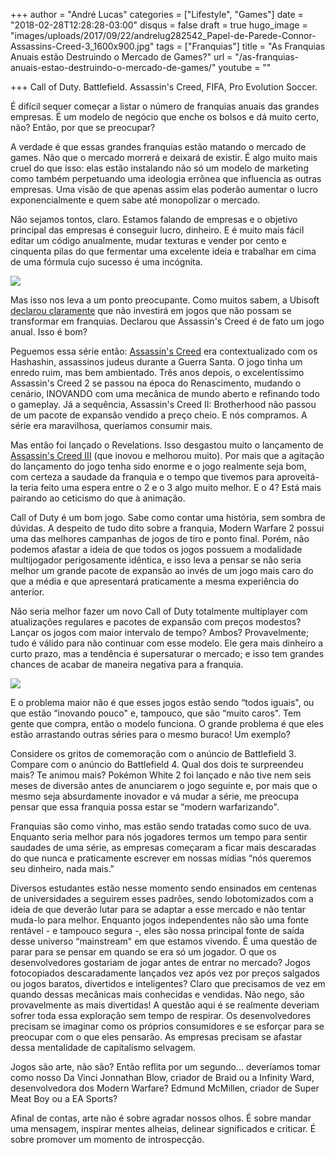 +++
author = "André Lucas"
categories = ["Lifestyle", "Games"]
date = "2018-02-28T12:28:28-03:00"
disqus = false
draft = true
hugo_image = "images/uploads/2017/09/22/andrelug282542_Papel-de-Parede-Connor-Assassins-Creed-3_1600x900.jpg"
tags = ["Franquias"]
title = "As Franquias Anuais estão Destruindo o Mercado de Games?"
url = "/as-franquias-anuais-estao-destruindo-o-mercado-de-games/"
youtube = ""

+++
Call of Duty. Battlefield. Assassin's Creed, FIFA, Pro Evolution Soccer.

É difícil sequer começar a listar o número de franquias anuais das grandes empresas. É um modelo de negócio que enche os bolsos e dá muito certo, não? Então, por que se preocupar?

A verdade é que essas grandes franquias estão matando o mercado de games. Não que o mercado morrerá e deixará de existir. É algo muito mais cruel do que isso: elas estão instalando não só um modelo de marketing como também perpetuando uma ideologia errônea que influencia as outras empresas. Uma visão de que apenas assim elas poderão aumentar o lucro exponencialmente e quem sabe até monopolizar o mercado.

Não sejamos tontos, claro. Estamos falando de empresas e o objetivo principal das empresas é conseguir lucro, dinheiro. E é muito mais fácil editar um código anualmente, mudar texturas e vender por cento e cinquenta pilas do que fermentar uma excelente ideia e trabalhar em cima de uma fórmula cujo sucesso é uma incógnita.

<img src="images/uploads/2017/09/22/andrelugmodernwarfare2.jpg" class=" forestry--none" style="float: none;">

Mas isso nos leva a um ponto preocupante. Como muitos sabem, a Ubisoft [declarou claramente](http://localhost:8080/xbox/ubisoft-so-quer-franquias/) que não investirá em jogos que não possam se transformar em franquias. Declarou que Assassin's Creed é de fato um jogo anual. Isso é bom?

Peguemos essa série então: [Assassin's Creed](http://localhost:8080/pc/assassins-creed/) era contextualizado com os Hashashin, assassinos judeus durante a Guerra Santa. O jogo tinha um enredo ruim, mas bem ambientado. Três anos depois, o excelentíssimo Assassin's Creed 2 se passou na época do Renascimento, mudando o cenário, INOVANDO com uma mecânica de mundo aberto e refinando todo o gameplay. Já a sequência, Assassin's Creed II: Brotherhood não passou de um pacote de expansão vendido a preço cheio. E nós compramos. A série era maravilhosa, queríamos consumir mais.

Mas então foi lançado o Revelations. Isso desgastou muito o lançamento de [Assassin's Creed III](http://localhost:8080/playstation/assassins-creed-iii/#) (que inovou e melhorou muito). Por mais que a agitação do lançamento do jogo tenha sido enorme e o jogo realmente seja bom, com certeza a saudade da franquia e o tempo que tivemos para aproveitá-la teria feito uma espera entre o 2 e o 3 algo muito melhor. E o 4? Está mais pairando ao ceticismo do que à animação.

Call of Duty é um bom jogo. Sabe como contar uma história, sem sombra de dúvidas. A despeito de tudo dito sobre a franquia, Modern Warfare 2 possui uma das melhores campanhas de jogos de tiro e ponto final. Porém, não podemos afastar a ideia de que todos os jogos possuem a modalidade multijogador perigosamente idêntica, e isso leva a pensar se não seria melhor um grande pacote de expansão ao invés de um jogo mais caro do que a média e que apresentará praticamente a mesma experiência do anterior.

Não seria melhor fazer um novo Call of Duty totalmente multiplayer com atualizações regulares e pacotes de expansão com preços modestos? Lançar os jogos com maior intervalo de tempo? Ambos? Provavelmente; tudo é válido para não continuar com esse modelo. Ele gera mais dinheiro a curto prazo, mas a tendência é supersaturar o mercado; e isso tem grandes chances de acabar de maneira negativa para a franquia.

<img src="images/uploads/2017/09/22/andrelugsuper_mario_3d_world_run.jpg" class=" forestry--none" style="float: none;">

E o problema maior não é que esses jogos estão sendo “todos iguais", ou que estão “inovando pouco" e, tampouco, que são “muito caros". Tem gente que compra, então o modelo funciona. O grande problema é que eles estão arrastando outras séries para o mesmo buraco! Um exemplo?

Considere os gritos de comemoração com o anúncio de Battlefield 3. Compare com o anúncio do Battlefield 4. Qual dos dois te surpreendeu mais? Te animou mais? Pokémon White 2 foi lançado e não tive nem seis meses de diversão antes de anunciarem o jogo seguinte e, por mais que o mesmo seja absurdamente inovador e vá mudar a série, me preocupa pensar que essa franquia possa estar se “modern warfarizando".

Franquias são como vinho, mas estão sendo tratadas como suco de uva. Enquanto seria melhor para nós jogadores termos um tempo para sentir saudades de uma série, as empresas começaram a ficar mais descaradas do que nunca e praticamente escrever em nossas mídias “nós queremos seu dinheiro, nada mais."

Diversos estudantes estão nesse momento sendo ensinados em centenas de universidades a seguirem esses padrões, sendo lobotomizados com a ideia de que deverão lutar para se adaptar a esse mercado e não tentar muda-lo para melhor. Enquanto jogos independentes não são uma fonte rentável - e tampouco segura -, eles são nossa principal fonte de saída desse universo “mainstream" em que estamos vivendo. É uma questão de parar para se pensar em quando se era só um jogador. O que os desenvolvedores gostariam de jogar antes de entrar no mercado? Jogos fotocopiados descaradamente lançados vez após vez por preços salgados ou jogos baratos, divertidos e inteligentes? Claro que precisamos de vez em quando dessas mecânicas mais conhecidas e vendidas. Não nego, são provavelmente as mais divertidas! A questão aqui é se realmente deveriam sofrer toda essa exploração sem tempo de respirar. Os desenvolvedores precisam se imaginar como os próprios consumidores e se esforçar para se preocupar com o que eles pensarão. As empresas precisam se afastar dessa mentalidade de capitalismo selvagem.

Jogos são arte, não são? Então reflita por um segundo... deveríamos tomar como nosso Da Vinci Jonnathan Blow, criador de Braid ou a Infinity Ward, desenvolvedora dos Modern Warfare? Edmund McMillen, criador de Super Meat Boy ou a EA Sports?

Afinal de contas, arte não é sobre agradar nossos olhos. É sobre mandar uma mensagem, inspirar mentes alheias, delinear significados e criticar. É sobre promover um momento de introspecção.

